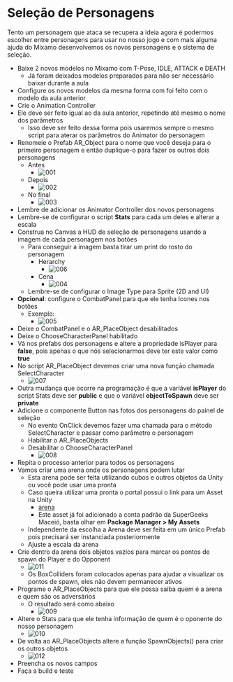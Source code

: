 # Seleção de Personagens

Tento um personagem que ataca se recupera a ideia agora é podermos escolher entre personagens para usar no nosso jogo e com mais alguma ajuda do Mixamo desenvolvemos os novos personagens e o sistema de seleção.

- Baixe 2 novos modelos no Mixamo com T-Pose, IDLE, ATTACK e DEATH
  - Já foram deixados modelos preparados para não ser necessário baixar durante a aula
- Configure os novos modelos da mesma forma com foi feito com o modelo da aula anterior
- Crie o Animation Controller
- Ele deve ser feito igual ao da aula anterior, repetindo até mesmo o nome dos parâmetros
  - Isso deve ser feito dessa forma pois usaremos sempre o mesmo script para aterar os parâmetros do Animator do personagem
- Renomeie o Prefab AR_Object para o nome que você deseja para o primeiro personagem e então duplique-o para fazer os outros dois personagens
  - Antes
    - ![001](Screenshots/001.png)
  - Depois
    - ![002](Screenshots/002.png)
  - No final
    - ![003](Screenshots/003.png)
- Lembre de adicionar os Animator Controller dos novos personagens
- Lembre-se de configurar o script **Stats** para cada um deles e alterar a escala
- Construa no Canvas a HUD de seleção de personagens usando a imagem de cada personagem nos botões
  - Para conseguir a imagem basta tirar um print do rosto do personagem
    - Herarchy
      - ![006](Screenshots/006.png)
    - Cena
      - ![004](Screenshots/004.png)
  - Lembre-se de configurar o Image Type para Sprite (2D and UI)
- **Opcional**: configure o CombatPanel para que ele tenha Icones nos botões
  - Exemplo:
    - ![005](Screenshots/005.png)
- Deixe o CombatPanel e o AR_PlaceObject desabilitados
- Deixe o ChooseCharacterPanel habilitado
- Vá nos prefabs dos personagens e altere a propriedade isPlayer para **false**, pois apenas o que nós selecionarmos deve ter este valor como **true**
- No script AR_PlaceObject devemos criar uma nova função chamada SelectCharacter
  - ![007](Screenshots/007.png)
- Outra mudança que ocorre na programação é que a variável **isPlayer** do script Stats deve ser **public** e que o variável **objectToSpawn** deve ser **private**
- Adicione o componente Button nas fotos dos personagens do painel de seleção
  - No evento OnClick devemos fazer uma chamada para o método SelectCharacter e passar como parâmetro o personagem
  - Habilitar o AR_PlaceObjects
  - Desabilitar o ChooseCharacterPanel
    - ![008](Screenshots/008.png)
- Repita o processo anterior para todos os personagens
- Vamos criar uma arena onde os personagens podem lutar
  - Esta arena pode ser feita utilizando cubos e outros objetos da Unity ou você pode usar uma pronta
  - Caso queira utilizar uma pronta o portal possui o link para um Asset na Unity
    - [arena](https://assetstore.unity.com/packages/3d/environments/fantasy/low-poly-gladiators-arena-167116)
    - Este asset já foi adicionado a conta padrão da SuperGeeks Maceió, basta olhar em **Package Manager > My Assets**
  - Independente da escolha a Arena deve ser feita em um único Prefab pois precisará ser instanciada posteriormente
  - Ajuste a escala da arena
- Crie dentro da arena dois objetos vazios para marcar os pontos de spawn do Player e do Opponent
  - ![011](Screenshots/011.png)
  - Os BoxColliders foram colocados apenas para ajudar a visualizar os pontos de spawn, eles não devem permanecer ativos
- Programe o AR_PlaceObjects para que ele possa saiba quem é a arena e quem são os adversários
  - O resultado será como abaixo
    - ![009](Screenshots/009.png)
- Altere o Stats para que ele tenha informação de quem é o oponente do nosso personagem
  - ![010](Screenshots/010.png)
- De volta ao AR_PlaceObjects altere a função SpawnObjects() para criar os outros objetos
  - ![012](Screenshots/012.png)
- Preencha os novos campos
- Faça a build e teste
